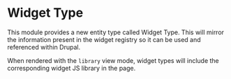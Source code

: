 # Widget Type
This module provides a new entity type called Widget Type. This will mirror the
information present in the widget registry so it can be used and referenced
within Drupal.

When rendered with the `library` view mode, widget types will include the
corresponding widget JS library in the page.
